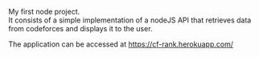 My first node project.  
It consists of a simple implementation of a nodeJS API that retrieves data from codeforces and displays it to the user.   

The application can be accessed at https://cf-rank.herokuapp.com/